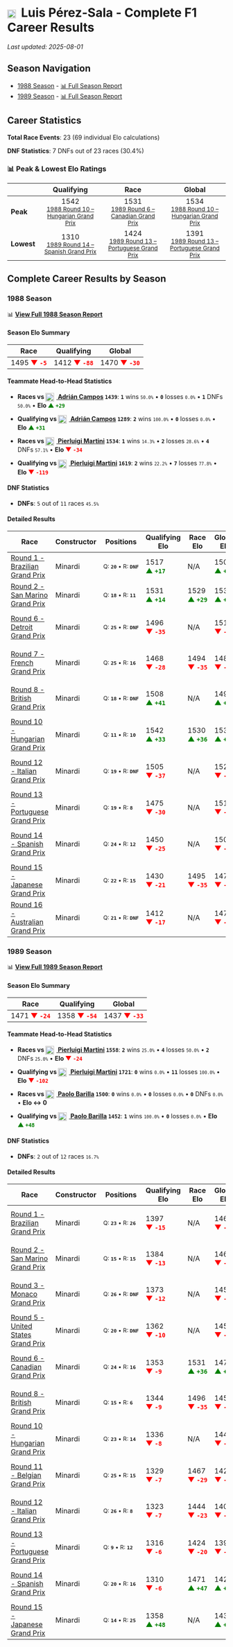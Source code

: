 # <img src="https://upload.wikimedia.org/wikipedia/commons/9/9a/Flag_of_Spain.svg" alt="Spain" width="20" height="auto" style="vertical-align: middle; margin-right: 5px;" onerror="this.outerHTML='🇪🇸'; this.style.marginRight='5px';"/> Luis Pérez-Sala - Complete F1 Career Results

*Last updated: 2025-08-01*

## Season Navigation

- [1988 Season](#1988-season) - [📊 Full Season Report](../seasons/1988-season-report)
- [1989 Season](#1989-season) - [📊 Full Season Report](../seasons/1989-season-report)

## Career Statistics

**Total Race Events**: 23 (69 individual Elo calculations)

**DNF Statistics**: 7 DNFs out of 23 races (30.4%)

### 📊 Peak & Lowest Elo Ratings

| &nbsp; | Qualifying | Race | Global |
|-------|------------|------|--------|
| **Peak** | <center> 1542 <br/><small> [1988 Round 10 – Hungarian Grand Prix](../seasons/1988-season-report#round-10-hungarian-grand-prix) </small></center> | <center> 1531 <br/><small> [1989 Round 6 – Canadian Grand Prix](../seasons/1989-season-report#round-6-canadian-grand-prix) </small></center> | <center> 1534  <br/><small> [1988 Round 10 – Hungarian Grand Prix](../seasons/1988-season-report#round-10-hungarian-grand-prix) </small></center> |
| **Lowest** | <center> 1310 <br/><small> [1989 Round 14 – Spanish Grand Prix](../seasons/1989-season-report#round-14-spanish-grand-prix) </small></center> | <center> 1424 <br/><small> [1989 Round 13 – Portuguese Grand Prix](../seasons/1989-season-report#round-13-portuguese-grand-prix) </small></center> | <center> 1391 <br/><small> [1989 Round 13 – Portuguese Grand Prix](../seasons/1989-season-report#round-13-portuguese-grand-prix) </small></center> |


## Complete Career Results by Season

### 1988 Season

📊 **[View Full 1988 Season Report](../seasons/1988-season-report)**

#### Season Elo Summary

| Race | Qualifying | Global |
|------|------------|--------|
| 1495 **<span style="color: red;">▼&nbsp;`-5`</span>** | 1412 **<span style="color: red;">▼&nbsp;`-88`</span>** | 1470 **<span style="color: red;">▼&nbsp;`-30`</span>** |

#### Teammate Head-to-Head Statistics

- **Races vs [<img src="https://upload.wikimedia.org/wikipedia/commons/9/9a/Flag_of_Spain.svg" alt="Spain" width="20" height="auto" style="vertical-align: middle; margin-right: 5px;" onerror="this.outerHTML='🇪🇸'; this.style.marginRight='5px';"/> Adrián Campos](adrin-campos) `1439`**: **`1`** wins <small>`50.0%`</small> • **`0`** losses <small>`0.0%`</small> • **`1`** DNFs <small>`50.0%`</small> • **Elo <span style="color: green;">▲&nbsp;`+29`</span>**
- **Qualifying vs [<img src="https://upload.wikimedia.org/wikipedia/commons/9/9a/Flag_of_Spain.svg" alt="Spain" width="20" height="auto" style="vertical-align: middle; margin-right: 5px;" onerror="this.outerHTML='🇪🇸'; this.style.marginRight='5px';"/> Adrián Campos](adrin-campos) `1289`**: **`2`** wins <small>`100.0%`</small> • **`0`** losses <small>`0.0%`</small> • **Elo <span style="color: green;">▲&nbsp;`+31`</span>**

- **Races vs [<img src="https://upload.wikimedia.org/wikipedia/commons/0/03/Flag_of_Italy.svg" alt="Italy" width="20" height="auto" style="vertical-align: middle; margin-right: 5px;" onerror="this.outerHTML='🇮🇹'; this.style.marginRight='5px';"/> Pierluigi Martini](pierluigi-martini) `1534`**: **`1`** wins <small>`14.3%`</small> • **`2`** losses <small>`28.6%`</small> • **`4`** DNFs <small>`57.1%`</small> • **Elo <span style="color: red;">▼&nbsp;`-34`</span>**
- **Qualifying vs [<img src="https://upload.wikimedia.org/wikipedia/commons/0/03/Flag_of_Italy.svg" alt="Italy" width="20" height="auto" style="vertical-align: middle; margin-right: 5px;" onerror="this.outerHTML='🇮🇹'; this.style.marginRight='5px';"/> Pierluigi Martini](pierluigi-martini) `1619`**: **`2`** wins <small>`22.2%`</small> • **`7`** losses <small>`77.8%`</small> • **Elo <span style="color: red;">▼&nbsp;`-119`</span>**

#### DNF Statistics

- **DNFs**: `5` out of `11` races <small>`45.5%`</small>

#### Detailed Results

| Race | Constructor | Positions | Qualifying Elo | Race Elo | Global Elo | Teammate |
|------|-------------|-----------|----------------|----------|------------|----------|
| [Round 1 - Brazilian Grand Prix](../seasons/1988-season-report#round-1-brazilian-grand-prix) | Minardi | <small>Q:&nbsp;**`20`**&nbsp;•&nbsp;R:&nbsp;**`DNF`**</small> | 1517 **<span style="color: green;">▲&nbsp;`+17`</span>** | N/A | 1505 **<span style="color: green;">▲&nbsp;`+5`</span>** | [<img src="https://upload.wikimedia.org/wikipedia/commons/9/9a/Flag_of_Spain.svg" alt="Spain" width="20" height="auto" style="vertical-align: middle; margin-right: 5px;" onerror="this.outerHTML='🇪🇸'; this.style.marginRight='5px';"/> Adrián Campos](adrin-campos)<br/><small>Q:&nbsp;**`23`**&nbsp;•&nbsp;R:&nbsp;**`DNF`**</small> |
| [Round 2 - San Marino Grand Prix](../seasons/1988-season-report#round-2-san-marino-grand-prix) | Minardi | <small>Q:&nbsp;**`18`**&nbsp;•&nbsp;R:&nbsp;**`11`**</small> | 1531 **<span style="color: green;">▲&nbsp;`+14`</span>** | 1529 **<span style="color: green;">▲&nbsp;`+29`</span>** | 1530 **<span style="color: green;">▲&nbsp;`+24`</span>** | [<img src="https://upload.wikimedia.org/wikipedia/commons/9/9a/Flag_of_Spain.svg" alt="Spain" width="20" height="auto" style="vertical-align: middle; margin-right: 5px;" onerror="this.outerHTML='🇪🇸'; this.style.marginRight='5px';"/> Adrián Campos](adrin-campos)<br/><small>Q:&nbsp;**`22`**&nbsp;•&nbsp;R:&nbsp;**`16`**</small> |
| [Round 6 - Detroit Grand Prix](../seasons/1988-season-report#round-6-detroit-grand-prix) | Minardi | <small>Q:&nbsp;**`25`**&nbsp;•&nbsp;R:&nbsp;**`DNF`**</small> | 1496 **<span style="color: red;">▼&nbsp;`-35`</span>** | N/A | 1519 **<span style="color: red;">▼&nbsp;`-10`</span>** | [<img src="https://upload.wikimedia.org/wikipedia/commons/0/03/Flag_of_Italy.svg" alt="Italy" width="20" height="auto" style="vertical-align: middle; margin-right: 5px;" onerror="this.outerHTML='🇮🇹'; this.style.marginRight='5px';"/> Pierluigi Martini](pierluigi-martini)<br/><small>Q:&nbsp;**`16`**&nbsp;•&nbsp;R:&nbsp;**`6`**</small> |
| [Round 7 - French Grand Prix](../seasons/1988-season-report#round-7-french-grand-prix) | Minardi | <small>Q:&nbsp;**`25`**&nbsp;•&nbsp;R:&nbsp;**`16`**</small> | 1468 **<span style="color: red;">▼&nbsp;`-28`</span>** | 1494 **<span style="color: red;">▼&nbsp;`-35`</span>** | 1486 **<span style="color: red;">▼&nbsp;`-33`</span>** | [<img src="https://upload.wikimedia.org/wikipedia/commons/0/03/Flag_of_Italy.svg" alt="Italy" width="20" height="auto" style="vertical-align: middle; margin-right: 5px;" onerror="this.outerHTML='🇮🇹'; this.style.marginRight='5px';"/> Pierluigi Martini](pierluigi-martini)<br/><small>Q:&nbsp;**`22`**&nbsp;•&nbsp;R:&nbsp;**`15`**</small> |
| [Round 8 - British Grand Prix](../seasons/1988-season-report#round-8-british-grand-prix) | Minardi | <small>Q:&nbsp;**`18`**&nbsp;•&nbsp;R:&nbsp;**`DNF`**</small> | 1508 **<span style="color: green;">▲&nbsp;`+41`</span>** | N/A | 1498 **<span style="color: green;">▲&nbsp;`+12`</span>** | [<img src="https://upload.wikimedia.org/wikipedia/commons/0/03/Flag_of_Italy.svg" alt="Italy" width="20" height="auto" style="vertical-align: middle; margin-right: 5px;" onerror="this.outerHTML='🇮🇹'; this.style.marginRight='5px';"/> Pierluigi Martini](pierluigi-martini)<br/><small>Q:&nbsp;**`19`**&nbsp;•&nbsp;R:&nbsp;**`15`**</small> |
| [Round 10 - Hungarian Grand Prix](../seasons/1988-season-report#round-10-hungarian-grand-prix) | Minardi | <small>Q:&nbsp;**`11`**&nbsp;•&nbsp;R:&nbsp;**`10`**</small> | 1542 **<span style="color: green;">▲&nbsp;`+33`</span>** | 1530 **<span style="color: green;">▲&nbsp;`+36`</span>** | 1534 **<span style="color: green;">▲&nbsp;`+35`</span>** | [<img src="https://upload.wikimedia.org/wikipedia/commons/0/03/Flag_of_Italy.svg" alt="Italy" width="20" height="auto" style="vertical-align: middle; margin-right: 5px;" onerror="this.outerHTML='🇮🇹'; this.style.marginRight='5px';"/> Pierluigi Martini](pierluigi-martini)<br/><small>Q:&nbsp;**`16`**&nbsp;•&nbsp;R:&nbsp;**`23`**</small> |
| [Round 12 - Italian Grand Prix](../seasons/1988-season-report#round-12-italian-grand-prix) | Minardi | <small>Q:&nbsp;**`19`**&nbsp;•&nbsp;R:&nbsp;**`DNF`**</small> | 1505 **<span style="color: red;">▼&nbsp;`-37`</span>** | N/A | 1522 **<span style="color: red;">▼&nbsp;`-11`</span>** | [<img src="https://upload.wikimedia.org/wikipedia/commons/0/03/Flag_of_Italy.svg" alt="Italy" width="20" height="auto" style="vertical-align: middle; margin-right: 5px;" onerror="this.outerHTML='🇮🇹'; this.style.marginRight='5px';"/> Pierluigi Martini](pierluigi-martini)<br/><small>Q:&nbsp;**`14`**&nbsp;•&nbsp;R:&nbsp;**`DNF`**</small> |
| [Round 13 - Portuguese Grand Prix](../seasons/1988-season-report#round-13-portuguese-grand-prix) | Minardi | <small>Q:&nbsp;**`19`**&nbsp;•&nbsp;R:&nbsp;**`8`**</small> | 1475 **<span style="color: red;">▼&nbsp;`-30`</span>** | N/A | 1513 **<span style="color: red;">▼&nbsp;`-9`</span>** | [<img src="https://upload.wikimedia.org/wikipedia/commons/0/03/Flag_of_Italy.svg" alt="Italy" width="20" height="auto" style="vertical-align: middle; margin-right: 5px;" onerror="this.outerHTML='🇮🇹'; this.style.marginRight='5px';"/> Pierluigi Martini](pierluigi-martini)<br/><small>Q:&nbsp;**`14`**&nbsp;•&nbsp;R:&nbsp;**`DNF`**</small> |
| [Round 14 - Spanish Grand Prix](../seasons/1988-season-report#round-14-spanish-grand-prix) | Minardi | <small>Q:&nbsp;**`24`**&nbsp;•&nbsp;R:&nbsp;**`12`**</small> | 1450 **<span style="color: red;">▼&nbsp;`-25`</span>** | N/A | 1506 **<span style="color: red;">▼&nbsp;`-7`</span>** | [<img src="https://upload.wikimedia.org/wikipedia/commons/0/03/Flag_of_Italy.svg" alt="Italy" width="20" height="auto" style="vertical-align: middle; margin-right: 5px;" onerror="this.outerHTML='🇮🇹'; this.style.marginRight='5px';"/> Pierluigi Martini](pierluigi-martini)<br/><small>Q:&nbsp;**`20`**&nbsp;•&nbsp;R:&nbsp;**`DNF`**</small> |
| [Round 15 - Japanese Grand Prix](../seasons/1988-season-report#round-15-japanese-grand-prix) | Minardi | <small>Q:&nbsp;**`22`**&nbsp;•&nbsp;R:&nbsp;**`15`**</small> | 1430 **<span style="color: red;">▼&nbsp;`-21`</span>** | 1495 **<span style="color: red;">▼&nbsp;`-35`</span>** | 1475 **<span style="color: red;">▼&nbsp;`-31`</span>** | [<img src="https://upload.wikimedia.org/wikipedia/commons/0/03/Flag_of_Italy.svg" alt="Italy" width="20" height="auto" style="vertical-align: middle; margin-right: 5px;" onerror="this.outerHTML='🇮🇹'; this.style.marginRight='5px';"/> Pierluigi Martini](pierluigi-martini)<br/><small>Q:&nbsp;**`17`**&nbsp;•&nbsp;R:&nbsp;**`13`**</small> |
| [Round 16 - Australian Grand Prix](../seasons/1988-season-report#round-16-australian-grand-prix) | Minardi | <small>Q:&nbsp;**`21`**&nbsp;•&nbsp;R:&nbsp;**`DNF`**</small> | 1412 **<span style="color: red;">▼&nbsp;`-17`</span>** | N/A | 1470 **<span style="color: red;">▼&nbsp;`-5`</span>** | [<img src="https://upload.wikimedia.org/wikipedia/commons/0/03/Flag_of_Italy.svg" alt="Italy" width="20" height="auto" style="vertical-align: middle; margin-right: 5px;" onerror="this.outerHTML='🇮🇹'; this.style.marginRight='5px';"/> Pierluigi Martini](pierluigi-martini)<br/><small>Q:&nbsp;**`14`**&nbsp;•&nbsp;R:&nbsp;**`7`**</small> |

### 1989 Season

📊 **[View Full 1989 Season Report](../seasons/1989-season-report)**

#### Season Elo Summary

| Race | Qualifying | Global |
|------|------------|--------|
| 1471 **<span style="color: red;">▼&nbsp;`-24`</span>** | 1358 **<span style="color: red;">▼&nbsp;`-54`</span>** | 1437 **<span style="color: red;">▼&nbsp;`-33`</span>** |

#### Teammate Head-to-Head Statistics

- **Races vs [<img src="https://upload.wikimedia.org/wikipedia/commons/0/03/Flag_of_Italy.svg" alt="Italy" width="20" height="auto" style="vertical-align: middle; margin-right: 5px;" onerror="this.outerHTML='🇮🇹'; this.style.marginRight='5px';"/> Pierluigi Martini](pierluigi-martini) `1558`**: **`2`** wins <small>`25.0%`</small> • **`4`** losses <small>`50.0%`</small> • **`2`** DNFs <small>`25.0%`</small> • **Elo <span style="color: red;">▼&nbsp;`-24`</span>**
- **Qualifying vs [<img src="https://upload.wikimedia.org/wikipedia/commons/0/03/Flag_of_Italy.svg" alt="Italy" width="20" height="auto" style="vertical-align: middle; margin-right: 5px;" onerror="this.outerHTML='🇮🇹'; this.style.marginRight='5px';"/> Pierluigi Martini](pierluigi-martini) `1721`**: **`0`** wins <small>`0.0%`</small> • **`11`** losses <small>`100.0%`</small> • **Elo <span style="color: red;">▼&nbsp;`-102`</span>**

- **Races vs [<img src="https://upload.wikimedia.org/wikipedia/commons/0/03/Flag_of_Italy.svg" alt="Italy" width="20" height="auto" style="vertical-align: middle; margin-right: 5px;" onerror="this.outerHTML='🇮🇹'; this.style.marginRight='5px';"/> Paolo Barilla](paolo-barilla) `1500`**: **`0`** wins <small>`0.0%`</small> • **`0`** losses <small>`0.0%`</small> • **`0`** DNFs <small>`0.0%`</small> • **Elo ↔ 0**
- **Qualifying vs [<img src="https://upload.wikimedia.org/wikipedia/commons/0/03/Flag_of_Italy.svg" alt="Italy" width="20" height="auto" style="vertical-align: middle; margin-right: 5px;" onerror="this.outerHTML='🇮🇹'; this.style.marginRight='5px';"/> Paolo Barilla](paolo-barilla) `1452`**: **`1`** wins <small>`100.0%`</small> • **`0`** losses <small>`0.0%`</small> • **Elo <span style="color: green;">▲&nbsp;`+48`</span>**

#### DNF Statistics

- **DNFs**: `2` out of `12` races <small>`16.7%`</small>

#### Detailed Results

| Race | Constructor | Positions | Qualifying Elo | Race Elo | Global Elo | Teammate |
|------|-------------|-----------|----------------|----------|------------|----------|
| [Round 1 - Brazilian Grand Prix](../seasons/1989-season-report#round-1-brazilian-grand-prix) | Minardi | <small>Q:&nbsp;**`23`**&nbsp;•&nbsp;R:&nbsp;**`26`**</small> | 1397 **<span style="color: red;">▼&nbsp;`-15`</span>** | N/A | 1466 **<span style="color: red;">▼&nbsp;`-4`</span>** | [<img src="https://upload.wikimedia.org/wikipedia/commons/0/03/Flag_of_Italy.svg" alt="Italy" width="20" height="auto" style="vertical-align: middle; margin-right: 5px;" onerror="this.outerHTML='🇮🇹'; this.style.marginRight='5px';"/> Pierluigi Martini](pierluigi-martini)<br/><small>Q:&nbsp;**`16`**&nbsp;•&nbsp;R:&nbsp;**`DNF`**</small> |
| [Round 2 - San Marino Grand Prix](../seasons/1989-season-report#round-2-san-marino-grand-prix) | Minardi | <small>Q:&nbsp;**`15`**&nbsp;•&nbsp;R:&nbsp;**`15`**</small> | 1384 **<span style="color: red;">▼&nbsp;`-13`</span>** | N/A | 1462 **<span style="color: red;">▼&nbsp;`-4`</span>** | [<img src="https://upload.wikimedia.org/wikipedia/commons/0/03/Flag_of_Italy.svg" alt="Italy" width="20" height="auto" style="vertical-align: middle; margin-right: 5px;" onerror="this.outerHTML='🇮🇹'; this.style.marginRight='5px';"/> Pierluigi Martini](pierluigi-martini)<br/><small>Q:&nbsp;**`11`**&nbsp;•&nbsp;R:&nbsp;**`DNF`**</small> |
| [Round 3 - Monaco Grand Prix](../seasons/1989-season-report#round-3-monaco-grand-prix) | Minardi | <small>Q:&nbsp;**`26`**&nbsp;•&nbsp;R:&nbsp;**`DNF`**</small> | 1373 **<span style="color: red;">▼&nbsp;`-12`</span>** | N/A | 1458 **<span style="color: red;">▼&nbsp;`-4`</span>** | [<img src="https://upload.wikimedia.org/wikipedia/commons/0/03/Flag_of_Italy.svg" alt="Italy" width="20" height="auto" style="vertical-align: middle; margin-right: 5px;" onerror="this.outerHTML='🇮🇹'; this.style.marginRight='5px';"/> Pierluigi Martini](pierluigi-martini)<br/><small>Q:&nbsp;**`11`**&nbsp;•&nbsp;R:&nbsp;**`DNF`**</small> |
| [Round 5 - United States Grand Prix](../seasons/1989-season-report#round-5-united-states-grand-prix) | Minardi | <small>Q:&nbsp;**`20`**&nbsp;•&nbsp;R:&nbsp;**`DNF`**</small> | 1362 **<span style="color: red;">▼&nbsp;`-10`</span>** | N/A | 1455 **<span style="color: red;">▼&nbsp;`-3`</span>** | [<img src="https://upload.wikimedia.org/wikipedia/commons/0/03/Flag_of_Italy.svg" alt="Italy" width="20" height="auto" style="vertical-align: middle; margin-right: 5px;" onerror="this.outerHTML='🇮🇹'; this.style.marginRight='5px';"/> Pierluigi Martini](pierluigi-martini)<br/><small>Q:&nbsp;**`15`**&nbsp;•&nbsp;R:&nbsp;**`DNF`**</small> |
| [Round 6 - Canadian Grand Prix](../seasons/1989-season-report#round-6-canadian-grand-prix) | Minardi | <small>Q:&nbsp;**`24`**&nbsp;•&nbsp;R:&nbsp;**`16`**</small> | 1353 **<span style="color: red;">▼&nbsp;`-9`</span>** | 1531 **<span style="color: green;">▲&nbsp;`+36`</span>** | 1478 **<span style="color: green;">▲&nbsp;`+23`</span>** | [<img src="https://upload.wikimedia.org/wikipedia/commons/0/03/Flag_of_Italy.svg" alt="Italy" width="20" height="auto" style="vertical-align: middle; margin-right: 5px;" onerror="this.outerHTML='🇮🇹'; this.style.marginRight='5px';"/> Pierluigi Martini](pierluigi-martini)<br/><small>Q:&nbsp;**`11`**&nbsp;•&nbsp;R:&nbsp;**`24`**</small> |
| [Round 8 - British Grand Prix](../seasons/1989-season-report#round-8-british-grand-prix) | Minardi | <small>Q:&nbsp;**`15`**&nbsp;•&nbsp;R:&nbsp;**`6`**</small> | 1344 **<span style="color: red;">▼&nbsp;`-9`</span>** | 1496 **<span style="color: red;">▼&nbsp;`-35`</span>** | 1450 **<span style="color: red;">▼&nbsp;`-27`</span>** | [<img src="https://upload.wikimedia.org/wikipedia/commons/0/03/Flag_of_Italy.svg" alt="Italy" width="20" height="auto" style="vertical-align: middle; margin-right: 5px;" onerror="this.outerHTML='🇮🇹'; this.style.marginRight='5px';"/> Pierluigi Martini](pierluigi-martini)<br/><small>Q:&nbsp;**`11`**&nbsp;•&nbsp;R:&nbsp;**`5`**</small> |
| [Round 10 - Hungarian Grand Prix](../seasons/1989-season-report#round-10-hungarian-grand-prix) | Minardi | <small>Q:&nbsp;**`23`**&nbsp;•&nbsp;R:&nbsp;**`14`**</small> | 1336 **<span style="color: red;">▼&nbsp;`-8`</span>** | N/A | 1448 **<span style="color: red;">▼&nbsp;`-2`</span>** | [<img src="https://upload.wikimedia.org/wikipedia/commons/0/03/Flag_of_Italy.svg" alt="Italy" width="20" height="auto" style="vertical-align: middle; margin-right: 5px;" onerror="this.outerHTML='🇮🇹'; this.style.marginRight='5px';"/> Pierluigi Martini](pierluigi-martini)<br/><small>Q:&nbsp;**`10`**&nbsp;•&nbsp;R:&nbsp;**`DNF`**</small> |
| [Round 11 - Belgian Grand Prix](../seasons/1989-season-report#round-11-belgian-grand-prix) | Minardi | <small>Q:&nbsp;**`25`**&nbsp;•&nbsp;R:&nbsp;**`15`**</small> | 1329 **<span style="color: red;">▼&nbsp;`-7`</span>** | 1467 **<span style="color: red;">▼&nbsp;`-29`</span>** | 1425 **<span style="color: red;">▼&nbsp;`-22`</span>** | [<img src="https://upload.wikimedia.org/wikipedia/commons/0/03/Flag_of_Italy.svg" alt="Italy" width="20" height="auto" style="vertical-align: middle; margin-right: 5px;" onerror="this.outerHTML='🇮🇹'; this.style.marginRight='5px';"/> Pierluigi Martini](pierluigi-martini)<br/><small>Q:&nbsp;**`14`**&nbsp;•&nbsp;R:&nbsp;**`9`**</small> |
| [Round 12 - Italian Grand Prix](../seasons/1989-season-report#round-12-italian-grand-prix) | Minardi | <small>Q:&nbsp;**`26`**&nbsp;•&nbsp;R:&nbsp;**`8`**</small> | 1323 **<span style="color: red;">▼&nbsp;`-7`</span>** | 1444 **<span style="color: red;">▼&nbsp;`-23`</span>** | 1407 **<span style="color: red;">▼&nbsp;`-18`</span>** | [<img src="https://upload.wikimedia.org/wikipedia/commons/0/03/Flag_of_Italy.svg" alt="Italy" width="20" height="auto" style="vertical-align: middle; margin-right: 5px;" onerror="this.outerHTML='🇮🇹'; this.style.marginRight='5px';"/> Pierluigi Martini](pierluigi-martini)<br/><small>Q:&nbsp;**`15`**&nbsp;•&nbsp;R:&nbsp;**`7`**</small> |
| [Round 13 - Portuguese Grand Prix](../seasons/1989-season-report#round-13-portuguese-grand-prix) | Minardi | <small>Q:&nbsp;**`9`**&nbsp;•&nbsp;R:&nbsp;**`12`**</small> | 1316 **<span style="color: red;">▼&nbsp;`-6`</span>** | 1424 **<span style="color: red;">▼&nbsp;`-20`</span>** | 1391 **<span style="color: red;">▼&nbsp;`-16`</span>** | [<img src="https://upload.wikimedia.org/wikipedia/commons/0/03/Flag_of_Italy.svg" alt="Italy" width="20" height="auto" style="vertical-align: middle; margin-right: 5px;" onerror="this.outerHTML='🇮🇹'; this.style.marginRight='5px';"/> Pierluigi Martini](pierluigi-martini)<br/><small>Q:&nbsp;**`5`**&nbsp;•&nbsp;R:&nbsp;**`5`**</small> |
| [Round 14 - Spanish Grand Prix](../seasons/1989-season-report#round-14-spanish-grand-prix) | Minardi | <small>Q:&nbsp;**`20`**&nbsp;•&nbsp;R:&nbsp;**`16`**</small> | 1310 **<span style="color: red;">▼&nbsp;`-6`</span>** | 1471 **<span style="color: green;">▲&nbsp;`+47`</span>** | 1423 **<span style="color: green;">▲&nbsp;`+31`</span>** | [<img src="https://upload.wikimedia.org/wikipedia/commons/0/03/Flag_of_Italy.svg" alt="Italy" width="20" height="auto" style="vertical-align: middle; margin-right: 5px;" onerror="this.outerHTML='🇮🇹'; this.style.marginRight='5px';"/> Pierluigi Martini](pierluigi-martini)<br/><small>Q:&nbsp;**`4`**&nbsp;•&nbsp;R:&nbsp;**`19`**</small> |
| [Round 15 - Japanese Grand Prix](../seasons/1989-season-report#round-15-japanese-grand-prix) | Minardi | <small>Q:&nbsp;**`14`**&nbsp;•&nbsp;R:&nbsp;**`25`**</small> | 1358 **<span style="color: green;">▲&nbsp;`+48`</span>** | N/A | 1437 **<span style="color: green;">▲&nbsp;`+14`</span>** | [<img src="https://upload.wikimedia.org/wikipedia/commons/0/03/Flag_of_Italy.svg" alt="Italy" width="20" height="auto" style="vertical-align: middle; margin-right: 5px;" onerror="this.outerHTML='🇮🇹'; this.style.marginRight='5px';"/> Paolo Barilla](paolo-barilla)<br/><small>Q:&nbsp;**`19`**&nbsp;•&nbsp;R:&nbsp;**`DNF`**</small> |

